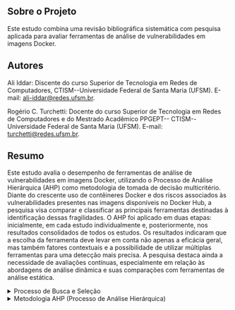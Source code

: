 ## Sobre o Projeto

Este estudo combina uma revisão bibliográfica sistemática com pesquisa aplicada para avaliar ferramentas de análise de vulnerabilidades em imagens Docker.

## Autores
Ali Iddar: Discente do curso Superior de Tecnologia em Redes de Computadores, CTISM--Universidade Federal de Santa
Maria (UFSM). E-mail: ali-iddar@redes.ufsm.br. 

Rogério C. Turchetti: Docente do curso Superior de Tecnologia em Redes de Computadores e do Mestrado Acadêmico PPGEPT--
CTISM--Universidade Federal de Santa Maria (UFSM). E-mail: turchetti@redes.ufsm.br.

## Resumo
Este estudo avalia o desempenho de ferramentas de análise de vulnerabilidades em imagens
Docker, utilizando o Processo de Análise Hierárquica (AHP) como metodologia de tomada de
decisão multicritério. Diante do crescente uso de contêineres Docker e dos riscos associados às
vulnerabilidades presentes nas imagens disponíveis no Docker Hub, a pesquisa visa comparar e
classificar as principais ferramentas destinadas à identificação dessas fragilidades. O AHP foi
aplicado em duas etapas: inicialmente, em cada estudo individualmente e, posteriormente, nos
resultados consolidados de todos os estudos. Os resultados indicaram que a escolha da ferramenta
deve levar em conta não apenas a eficácia geral, mas também fatores contextuais e a possibilidade
de utilizar múltiplas ferramentas para uma detecção mais precisa. A pesquisa destaca ainda a
necessidade de avaliações contínuas, especialmente em relação às abordagens de análise dinâmica
e suas comparações com ferramentas de análise estática.

<details>
<summary>Processo de Busca e Seleção </summary>

## Bases acadêmicas de busca
A pesquisa foi realizada nas seguintes bases acadêmicas:

IEEE Xplore, EI Compendex, Web of Science, ACM Digital Library, Scopus e Google Acadêmico

Foram identificadas inicialmente 62 publicações, posteriormente filtradas segundo critérios específicos.

## Criterios de seleção

### Inclusão:
1) Que utilizaram mais de uma ferramenta para análise de vulnerabilidades em imagens Docker;
2) Disponíveis gratuitamente;
3) Em português ou inglês;
4) Com foco na análise de vulnerabilidades em imagens Docker;
5) Artigos científicos, TCCs, dissertações, teses e casos de estudo

### Exclusão:
1) Não tratam da análise de vulnerabilidades em imagens Docker;
2) Não revelam as ferramentas utilizadas;
3) Usaram ferramentas não disponibilizadas publicamente;
4) Utilizaram apenas uma ferramenta;
5) Em outros idiomas;
6) Duplicadas ou atualizadas, mantendo apenas a mais completa e a recente.

### Estudos Selecionados
Após aplicação dos critérios, foram selecionados 10 estudos publicados entre 2019 e 2023.

| ID    | Estudo                                                                 | Ano  |
|-------|------------------------------------------------------------------------|------|
| Pub-1 | A Study on Container Vulnerability Exploit Detection                   | 2019 |
| Pub-2 | Container Vulnerability Scanners: An Analysis                          | 2020 |
| Pub-3 | An Analysis of Security Vulnerabilities in Container Images for Scientific Data Analysis | 2021 |
| Pub-4 | An Evaluation of Container Security Vulnerability Detection Tools       | 2021 |
| Pub-5 | Segurança em Imagens Docker: Um Estudo de Ferramentas de Análise Estática | 2021 |
| Pub-6 | Concerns About Available Container Image Scanning Tools and Image Security | 2022 |
| Pub-7 | Investigating the Inner Workings of Container Image Vulnerability Scanners | 2022 |
| Pub-8 | Continuous Docker Image Analysis and Intrusion Detection Based on Open-Source Tools | 2022 |
| Pub-9 | Vulnerability Analysis of Docker Hub Official Images and Verified Images | 2023 |
| Pub-10| Detecting Container Vulnerabilities Leveraging the CI/CD Pipeline       | 2023 |

</details>

<details>
<summary> Metodologia AHP (Processo de Análise Hierárquica) </summary>
  
## Objtivo
  
Calssificar as ferramentas de analise de vulnerabilidades em imagend Docker.
  
## Implementação em Duas Fases
  
1) Análise Individual: Aplicação do AHP para cada estudo
2) Análise Consolidada: Aplicação do AHP nos resultados agregados
  
## Processo de Análise

### Comparações pareadas

Figura 1: Comparação pareada entre os critério

<img src="images/Comparacao_de_pares.png" alt="Comparação paraeada conforeme a escala de Saaty">

Como ilustrado na Figura acima, um critério - Severidade Crítica - pode ter importância moderada (valor 3) em relação a outro critério - Severidade Alta - (valor 1/3). 

**Justificativas nas Comparações**

As justificativas servem para validar os valores atribuídos na matriz de julgamentos no processo de análise hierárquica. Ao comparar pares de critérios, expressamos a importância relativa entre eles, fundamentando a construção da matriz de comparação.

**Exemplo:**

O critério **Severidade Crítica** é **muito fortemete mais importante** que **Severidade Baixa**, logo atribuimos:

$$a_{\text{SevCri}, \text{SevBai}} = 7$$

Isso se reflete na reciprocidade dos valores na matriz:

$$a_{\text{SevBai}, \text{SevCri}} = \frac{1}{a_{\text{SevCri}, \text{SevBai}}} = \frac{1}{7} \approx 0{,}143$$

---

**Explicação:**

- **$a_{\text{SevCri}, \text{SevBai}} = 7$:** Indica que a Severidade Crítica é sete vezes mais importante que a Severidade Baixa.
- **Reciprocidade**: A relação inversa é aplicada para manter a consistência na matriz de julgamentos.
  - **$a_{\text{SevBai}, \text{SevCri}} = \dfrac{1}{7}$**: Mostra que a Severidade Baixa é muito menos importante em comparação à Severidade Crítica.

Este processo assegura que as comparações sejam coerentes e justificadas, fortalecendo a validade dos pesos calculados para cada critério no modelo de decisão.

---

> ⚠️**Nota:** 
As justificativas das Comparações pareadas podem ser encontradas dentro de cada planilha e refletem adequadamente, de forma transparente, as coparações pareadas definidas no estudo.

### Construção da matriz de julgamentos  $A$

Figura 2: Matriz de julgamentos

<img src="images/matriz_de_julgamento.png" alt="Matriz de julgamentos">

Confome mostrado na Figura 2: 
Os elementos da diagonal da matriz são sempre igual a 1, (Ex. NVI = NVI = 1).
Se o valor do elemento na linha i e coluna j da matriz for maior que 1, isso indica que ocritério na linha i é considerado mais importante do que o critério na coluna j, (Ex. NVI/SevBai = 3, isso significa que o críterio NVI e mais importante que o críterio SevBai, o vice-versa e cooreto).

Para critérios $i$ e $j$:

<img src="images/image_3.png" alt="valor atribuído com base na Escala de Saaty}">

### Cálculo dos Pesos
O Calculo dos pesos/prioridades, segue as seguintes etapas:

- Calcular a soma de cada coluna $S_{\text{j}}$ da matriz de julgamentos:
  
    $$S_j = \sum_{i=1}^{n} a_{ij}$$

     **Exemplo para $S_{\text{1}}$:**
  
    **$S1 = 1 + \dfrac{1}{3} + \dfrac{1}{2} + 2 + 4 = 7.8333$:**

- Normalização dos elementos da matriz, dividindo cada elemento pela soma correspondente à sua coluna. Esse procedimento resulta em uma nova matriz normalizada $N$, na qual os elementos de cada
coluna somam 1.

  $n_{\text{ij}} = \dfrac{a_{\text{ij}}}{S_{\text{j}}}$

  **Exemplo para $n_{\text{11}}$:**

   **$n_{\text{11}} = \dfrac{1}{7.8333} ≈ 0.1277$**

- Cálculo da média aritmética (Pesos $w_{\text{i}}$) de cada linha da matriz normalizada. A soma dos pesos de todos os critérios deve ser igual a 1 (ou 100%)

   **$w_{\text{i}} = \dfrac{\sum_{i=1}^{n} n_{ij}}{n} = \dfrac{1}{n}\sum_{i=1}^{n} n_{ij}$**

  **Exemplo para $w_{\text{1}}$:**

  $w_{\text{1}} = \dfrac{1}{5}(n_{11} + n_{12} + n_{13} + n_{14} + n_{15}) = 0.1412$

  Figra 3: Calculo de pesos de críterios

  <img src="images/Calculo_dos_pesos.png" alt="Calculo de pesos de críterios}">
  
### Verificação da consistência

</details>
